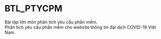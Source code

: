 # BTL_PTYCPM
Bài tập lớn môn phân tích yêu cầu phần mềm.<br>
Phân tích yêu cầu phần mềm cho website thông tin đại dịch COVID-19 Việt Nam.

